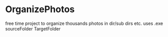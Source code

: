 # OrganizePhotos
free time project to organize thousands photos in dir/sub dirs etc.
uses
.exe sourceFolder TargetFolder
